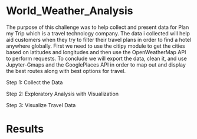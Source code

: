 # World_Weather_Analysis

The purpose of this challenge was to help collect and present data for Plan my Trip which is a travel technology company. The data i collected will help aid customers when they try to filter their travel plans in order to find a hotel anywhere globally. First we need to use the citipy module to get the cities based on latitudes and longitudes and then use the OpenWeatherMap API to perform requests. To conclude we will export the data, clean it, and use Jupyter-Gmaps and the GooglePlaces API in order to map out and display the best routes along with best options for travel.


Step 1: Collect the Data

Step 2: Exploratory Analysis with Visualization

Step 3: Visualize Travel Data

# Results
